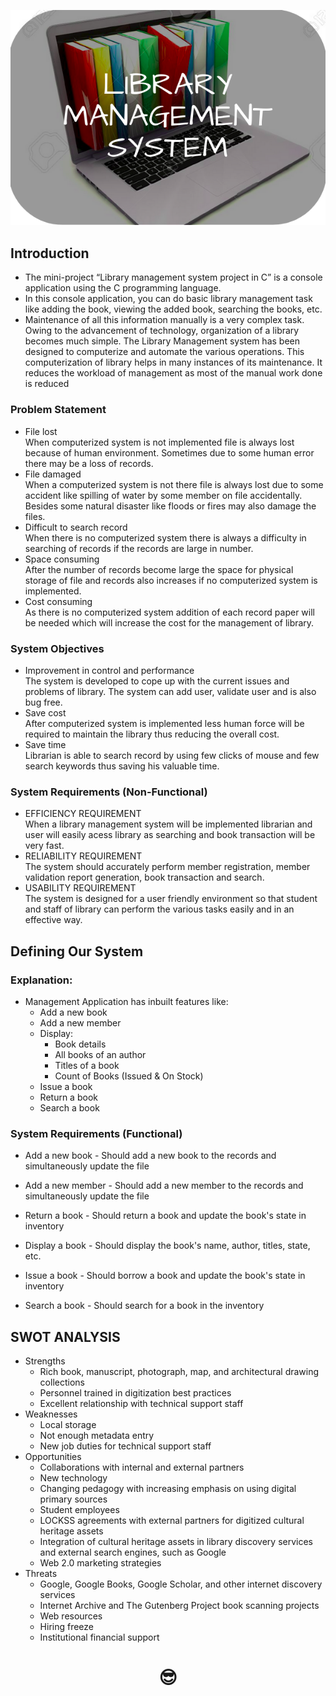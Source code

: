 ![Description](title.png)

## Introduction
 * The mini-project “Library management system project in C” is a console application using the C programming language. 
 * In this console application, you can do basic library management task like adding the book, viewing the added book, searching the books, etc.
 * Maintenance of all this information manually is a very complex task. Owing to the advancement of technology, organization of a library becomes much simple. The Library Management system has been designed to computerize and automate the various operations. This computerization of library helps in many instances of its maintenance. It reduces the workload of management as most of the manual work done is reduced

### Problem Statement

 * File lost</br>
When computerized system is not implemented file is always lost because of human environment. Sometimes due to some human error there may be a loss of records.
 * File damaged</br> 
When a computerized system is not there file is always lost due to some accident like spilling of water by some member on file accidentally. Besides some natural disaster like floods or fires may also damage the files.
 *  Difficult to search record</br>
When there is no computerized system there is always a  difficulty in searching of records if the records are large in number.
 * Space consuming</br>
After the number of records become large the space for physical storage of file and records also increases if no computerized system is implemented.
 * Cost consuming</br>
As there is no computerized system addition of each record paper will be needed which will increase the cost for the management of library.


### System Objectives

 * Improvement in control and performance</br>
The system is developed to cope up with the current issues and problems of library. The system can add user, validate user and is also bug free.
 * Save cost</br>
After computerized system is implemented less human force will be required to maintain the library thus reducing the overall cost.
 * Save time</br>
Librarian is able to search record by using few clicks of mouse and few search keywords thus saving his valuable time.




### System Requirements (Non-Functional)
* EFFICIENCY REQUIREMENT</br>
When a library management system will be implemented librarian and user will easily acess library as searching and book transaction will be very fast.
* RELIABILITY REQUIREMENT</br>
The system should accurately perform member registration, member validation report generation, book transaction and search.
* USABILITY REQUIREMENT</br>
The system is designed for a user friendly environment so that student and staff of library can perform the various tasks easily and in an effective way.


## Defining Our System


### Explanation:
* Management Application has inbuilt features like:
    * Add a new book
    * Add a new member
    * Display: </br>
        *   Book details
        *   All books of an author
        *   Titles of a book
        *   Count of Books (Issued & On Stock)
    * Issue a book
    * Return a book
    * Search a book

### System Requirements (Functional)
* Add a new book - Should add a new book to the records and simultaneously update the file

* Add a new member - Should add a new member to the records and simultaneously update the file 

* Return a book - Should return a book and update the book's state in inventory

* Display a book - Should display the book's name, author, titles, state, etc.

* Issue a book - Should borrow a book and update the book's state in inventory

* Search a book - Should search for a book in the inventory


## SWOT ANALYSIS
* Strengths</br>
    *   Rich book, manuscript, photograph, map, and architectural drawing collections
    *   Personnel trained in digitization best practices
    *   Excellent relationship with technical support staff
* Weaknesses</br>
    *   Local storage
    *   Not enough metadata entry
    *   New job duties for technical support staff
* Opportunities
    *   Collaborations with internal and external partners
    *   New technology
    *   Changing pedagogy with increasing emphasis on using digital primary sources
    *   Student employees
    *   LOCKSS agreements with external partners for digitized cultural heritage assets
    *   Integration of cultural heritage assets in library discovery services and external search engines, such as Google
    *   Web 2.0 marketing strategies
* Threats
    *   Google, Google Books, Google Scholar, and other internet discovery services
    *   Internet Archive and The Gutenberg Project book scanning projects
    *   Web resources
    *   Hiring freeze
    *   Institutional financial support

<h1 align="center"> 😎 </h1>